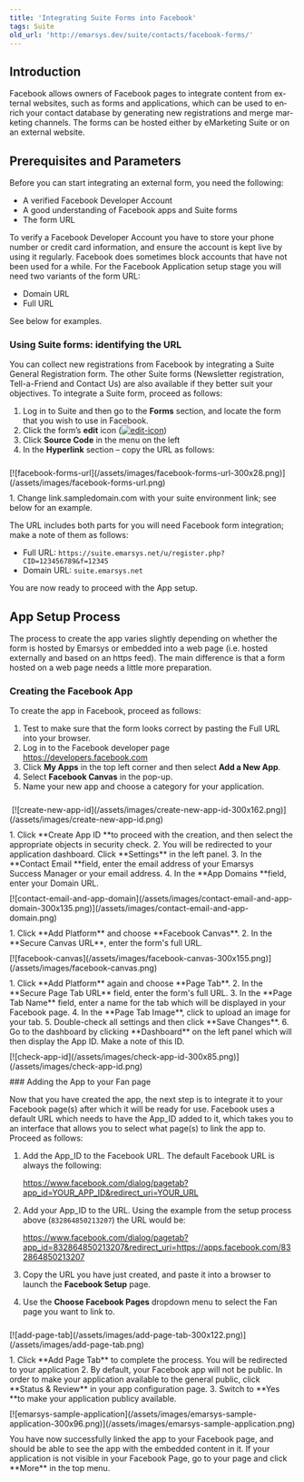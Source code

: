 ```yaml
---
title: 'Integrating Suite Forms into Facebook'
tags: Suite
old_url: 'http://emarsys.dev/suite/contacts/facebook-forms/'
---
```


Introduction
------------

<span lang="EN-GB">Facebook allows owners of Facebook pages to integrate content from external websites, such as forms and applications, which can be used to enrich your contact database by generating new registrations and merge marketing channels. The forms can be hosted either by eMarketing Suite or on an external website.</span>

Prerequisites and Parameters
----------------------------

 Before you can start integrating an external form, you need the following:

- A verified Facebook Developer Account
- A good understanding of Facebook apps and Suite forms
- The form URL

 To verify a Facebook Developer Account you have to store your phone number or credit card information, and ensure the account is kept live by using it regularly. Facebook does sometimes block accounts that have not been used for a while. For the Facebook Application setup stage you will need two variants of the form URL:

- Domain URL
- Full URL

 See below for examples.

### Using Suite forms: identifying the URL

 You can collect new registrations from Facebook by integrating a Suite General Registration form. The other Suite forms (Newsletter registration, Tell-a-Friend and Contact Us) are also available if they better suit your objectives. To integrate a Suite form, proceed as follows:

1. Log in to Suite and then go to the **Forms** section, and locate the form that you wish to use in Facebook.
2. Click the form’s **edit** icon ([![edit-icon](/assets/images/edit-icon.png)](/assets/images/edit-icon.png))
3. Click **Source Code** in the menu on the left
4. In the **Hyperlink** section – copy the URL as follows:

<div class="floatnone" style="padding-bottom: 10px; padding-top: 10px;">[![facebook-forms-url](/assets/images/facebook-forms-url-300x28.png)](/assets/images/facebook-forms-url.png)</div>1. Change link.sampledomain.com with your suite environment link; see below for an example.

 The URL includes both parts for you will need Facebook form integration; make a note of them as follows:

- Full URL: `https://suite.emarsys.net/u/register.php?CID=123456789&f=12345`
- Domain URL: `suite.emarsys.net`

 You are now ready to proceed with the App setup.

App Setup Process
-----------------

 The process to create the app varies slightly depending on whether the form is hosted by Emarsys or embedded into a web page (i.e. hosted externally and based on an https feed). The main difference is that a form hosted on a web page needs a little more preparation.

### Creating the Facebook App

 To create the app in Facebook, proceed as follows:

1. Test to make sure that the form looks correct by pasting the Full URL into your browser.
2. Log in to the Facebook developer page <https://developers.facebook.com>
3. Click **My Apps** in the top left corner and then select **Add a New App**.
4. Select **Facebook Canvas** in the pop-up.
5. Name your new app and choose a category for your application.

<div class="floatnone" style="padding-bottom: 10px; padding-top: 10px;"> [![create-new-app-id](/assets/images/create-new-app-id-300x162.png)](/assets/images/create-new-app-id.png)</div>1. Click **Create App ID **to proceed with the creation, and then select the appropriate objects in security check.
2. You will be redirected to your application dashboard. Click **Settings** in the left panel.
3. In the **Contact Email **field, enter the email address of your Emarsys Success Manager or your email address.
4. In the **App Domains **field, enter your Domain URL.

<div class="floatnone" style="padding-bottom: 10px; padding-top: 10px;">[![contact-email-and-app-domain](/assets/images/contact-email-and-app-domain-300x135.png)](/assets/images/contact-email-and-app-domain.png)</div>1. Click **Add Platform** and choose **Facebook Canvas**.
2. In the **Secure Canvas URL**, enter the form's full URL.

<div class="floatnone" style="padding-bottom: 10px; padding-top: 10px;">[![facebook-canvas](/assets/images/facebook-canvas-300x155.png)](/assets/images/facebook-canvas.png)</div>1. Click **Add Platform** again and choose **Page Tab**.
2. In the **Secure Page Tab URL** field, enter the form's full URL.
3. In the **Page Tab Name** field, enter a name for the tab which will be displayed in your Facebook page.
4. In the **Page Tab Image**, click to upload an image for your tab.
5. Double-check all settings and then click **Save Changes**.
6. Go to the dashboard by clicking **Dashboard** on the left panel which will then display the App ID. Make a note of this ID.

<div class="floatnone" style="padding-bottom: 10px; padding-top: 10px;">[![check-app-id](/assets/images/check-app-id-300x85.png)](/assets/images/check-app-id.png)</div>### Adding the App to your Fan page

 Now that you have created the app, the next step is to integrate it to your Facebook page(s) after which it will be ready for use. Facebook uses a default URL which needs to have the App_ID added to it, which takes you to an interface that allows you to select what page(s) to link the app to. Proceed as follows:

1. Add the App_ID to the Facebook URL. The default Facebook URL is always the following:
 

    https://www.facebook.com/dialog/pagetab?app_id=YOUR_APP_ID&redirect_uri=YOUR_URL

1. Add your App_ID to the URL. Using the example from the setup process above (`832864850213207`) the URL would be:
 

    https://www.facebook.com/dialog/pagetab?app_id=832864850213207&redirect_uri=https://apps.facebook.com/832864850213207

1. Copy the URL you have just created, and paste it into a browser to launch the **Facebook Setup** page.
2. Use the **Choose Facebook Pages** dropdown menu to select the Fan page you want to link to.

<div class="floatnone" style="padding-bottom: 10px; padding-top: 10px;">[![add-page-tab](/assets/images/add-page-tab-300x122.png)](/assets/images/add-page-tab.png)</div>1. Click **Add Page Tab** to complete the process. You will be redirected to your application
2. By default, your Facebook app will not be public. In order to make your application available to the general public, click **Status & Review** in your app configuration page.
3. Switch to **Yes **to make your application publicy available.

<div class="floatnone" style="padding-bottom: 10px; padding-top: 10px;">[![emarsys-sample-application](/assets/images/emarsys-sample-application-300x96.png)](/assets/images/emarsys-sample-application.png)</div> You have now successfully linked the app to your Facebook page, and should be able to see the app with the embedded content in it. If your application is not visible in your Facebook Page, go to your page and click **More** in the top menu.